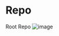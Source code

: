 # Repo
Root Repo
![image](https://user-images.githubusercontent.com/86337612/123050353-3ba97200-d41e-11eb-9d3a-4236b47c0073.png)

